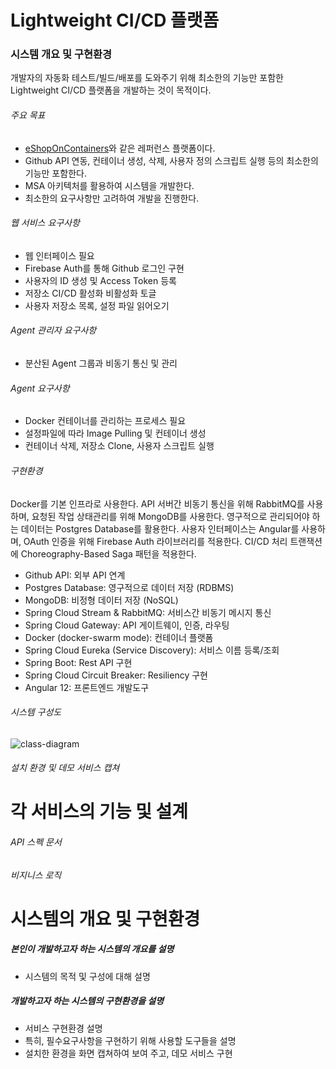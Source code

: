 # Lightweight CI/CD 플랫폼
### 시스템 개요 및 구현환경
개발자의 자동화 테스트/빌드/배포를 도와주기 위해 최소한의 기능만 포함한 Lightweight CI/CD 플랫폼을 개발하는 것이 목적이다.

###### 주요 목표
- [eShopOnContainers](https://github.com/dotnet-architecture/eShopOnContainers)와 같은 레퍼런스 플랫폼이다.
- Github API 연동, 컨테이너 생성, 삭제, 사용자 정의 스크립트 실행 등의 최소한의 기능만 포함한다.
- MSA 아키텍처를 활용하여 시스템을 개발한다.
- 최소한의 요구사항만 고려하여 개발을 진행한다.

###### 웹 서비스 요구사항
- 웹 인터페이스 필요
- Firebase Auth를 통해 Github 로그인 구현
- 사용자의 ID 생성 및 Access Token 등록
- 저장소 CI/CD 활성화 비활성화 토글
- 사용자 저장소 목록, 설정 파일 읽어오기

###### Agent 관리자 요구사항
- 분산된 Agent 그룹과 비동기 통신 및 관리

###### Agent 요구사항
- Docker 컨테이너를 관리하는 프로세스 필요
- 설정파일에 따라 Image Pulling 및 컨테이너 생성
- 컨테이너 삭제, 저장소 Clone, 사용자 스크립트 실행

###### 구현환경

Docker를 기본 인프라로 사용한다. API 서버간 비동기 통신을 위해 RabbitMQ를 사용하며, 요청된 작업 상태관리를 위해 MongoDB를 사용한다.
영구적으로 관리되어야 하는 데이터는 Postgres Database를 활용한다. 사용자 인터페이스는 Angular를 사용하며, OAuth 인증을 위해 Firebase Auth 라이브러리를 적용한다.
CI/CD 처리 트랜잭션에 Choreography-Based Saga 패턴을 적용한다.

- Github API: 외부 API 연계
- Postgres Database: 영구적으로 데이터 저장 (RDBMS)
- MongoDB: 비정형 데이터 저장 (NoSQL)
- Spring Cloud Stream & RabbitMQ: 서비스간 비동기 메시지 통신
- Spring Cloud Gateway: API 게이트웨이, 인증, 라우팅
- Docker (docker-swarm mode): 컨테이너 플랫폼
- Spring Cloud Eureka (Service Discovery): 서비스 이름 등록/조회
- Spring Boot: Rest API 구현
- Spring Cloud Circuit Breaker: Resiliency 구현
- Angular 12: 프론트엔드 개발도구


###### 시스템 구성도

![class-diagram](http://www.plantuml.com/plantuml/proxy?src=https://raw.githubusercontent.com/ccw-lab/A/main/arch.puml)

###### 설치 환경 및 데모 서비스 캡쳐

# 각 서비스의 기능 및 설계
###### API 스펙 문서
###### 비지니스 로직 





# 시스템의 개요 및 구현환경
##### 본인이 개발하고자 하는 시스템의 개요를 설명
-  시스템의 목적 및 구성에 대해 설명

##### 개발하고자 하는 시스템의 구현환경을 설명
- 서비스 구현환경 설명
- 특히, 필수요구사항을 구현하기 위해 사용할 도구들을 설명
- 설치한 환경을 화면 캡쳐하여 보여 주고, 데모 서비스 구현
